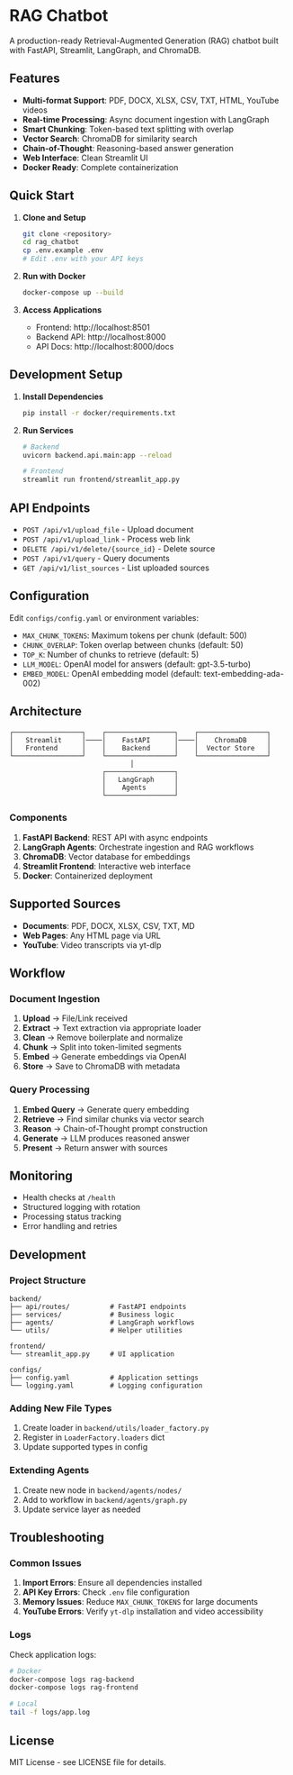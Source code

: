 # RAG Chatbot

A production-ready Retrieval-Augmented Generation (RAG) chatbot built with FastAPI, Streamlit, LangGraph, and ChromaDB.

## Features

- **Multi-format Support**: PDF, DOCX, XLSX, CSV, TXT, HTML, YouTube videos
- **Real-time Processing**: Async document ingestion with LangGraph
- **Smart Chunking**: Token-based text splitting with overlap
- **Vector Search**: ChromaDB for similarity search
- **Chain-of-Thought**: Reasoning-based answer generation
- **Web Interface**: Clean Streamlit UI
- **Docker Ready**: Complete containerization

## Quick Start

1. **Clone and Setup**
   ```bash
   git clone <repository>
   cd rag_chatbot
   cp .env.example .env
   # Edit .env with your API keys
   ```

2. **Run with Docker**
   ```bash
   docker-compose up --build
   ```

3. **Access Applications**
   - Frontend: http://localhost:8501
   - Backend API: http://localhost:8000
   - API Docs: http://localhost:8000/docs

## Development Setup

1. **Install Dependencies**
   ```bash
   pip install -r docker/requirements.txt
   ```

2. **Run Services**
   ```bash
   # Backend
   uvicorn backend.api.main:app --reload

   # Frontend
   streamlit run frontend/streamlit_app.py
   ```

## API Endpoints

- `POST /api/v1/upload_file` - Upload document
- `POST /api/v1/upload_link` - Process web link
- `DELETE /api/v1/delete/{source_id}` - Delete source
- `POST /api/v1/query` - Query documents
- `GET /api/v1/list_sources` - List uploaded sources

## Configuration

Edit `configs/config.yaml` or environment variables:

- `MAX_CHUNK_TOKENS`: Maximum tokens per chunk (default: 500)
- `CHUNK_OVERLAP`: Token overlap between chunks (default: 50)
- `TOP_K`: Number of chunks to retrieve (default: 5)
- `LLM_MODEL`: OpenAI model for answers (default: gpt-3.5-turbo)
- `EMBED_MODEL`: OpenAI embedding model (default: text-embedding-ada-002)

## Architecture

```
┌─────────────────┐    ┌─────────────────┐    ┌─────────────────┐
│   Streamlit     │────│    FastAPI      │────│    ChromaDB     │
│   Frontend      │    │    Backend      │    │  Vector Store   │
└─────────────────┘    └─────────────────┘    └─────────────────┘
                              │
                       ┌─────────────────┐
                       │   LangGraph     │
                       │    Agents       │
                       └─────────────────┘
```

### Components

1. **FastAPI Backend**: REST API with async endpoints
2. **LangGraph Agents**: Orchestrate ingestion and RAG workflows
3. **ChromaDB**: Vector database for embeddings
4. **Streamlit Frontend**: Interactive web interface
5. **Docker**: Containerized deployment

## Supported Sources

- **Documents**: PDF, DOCX, XLSX, CSV, TXT, MD
- **Web Pages**: Any HTML page via URL
- **YouTube**: Video transcripts via yt-dlp

## Workflow

### Document Ingestion
1. **Upload** → File/Link received
2. **Extract** → Text extraction via appropriate loader
3. **Clean** → Remove boilerplate and normalize
4. **Chunk** → Split into token-limited segments
5. **Embed** → Generate embeddings via OpenAI
6. **Store** → Save to ChromaDB with metadata

### Query Processing
1. **Embed Query** → Generate query embedding
2. **Retrieve** → Find similar chunks via vector search
3. **Reason** → Chain-of-Thought prompt construction
4. **Generate** → LLM produces reasoned answer
5. **Present** → Return answer with sources

## Monitoring

- Health checks at `/health`
- Structured logging with rotation
- Processing status tracking
- Error handling and retries

## Development

### Project Structure
```
backend/
├── api/routes/          # FastAPI endpoints
├── services/            # Business logic
├── agents/              # LangGraph workflows
└── utils/               # Helper utilities

frontend/
└── streamlit_app.py     # UI application

configs/
├── config.yaml          # Application settings
└── logging.yaml         # Logging configuration
```

### Adding New File Types

1. Create loader in `backend/utils/loader_factory.py`
2. Register in `LoaderFactory.loaders` dict
3. Update supported types in config

### Extending Agents

1. Create new node in `backend/agents/nodes/`
2. Add to workflow in `backend/agents/graph.py`
3. Update service layer as needed

## Troubleshooting

### Common Issues

1. **Import Errors**: Ensure all dependencies installed
2. **API Key Errors**: Check `.env` file configuration
3. **Memory Issues**: Reduce `MAX_CHUNK_TOKENS` for large documents
4. **YouTube Errors**: Verify `yt-dlp` installation and video accessibility

### Logs

Check application logs:
```bash
# Docker
docker-compose logs rag-backend
docker-compose logs rag-frontend

# Local
tail -f logs/app.log
```

## License

MIT License - see LICENSE file for details.